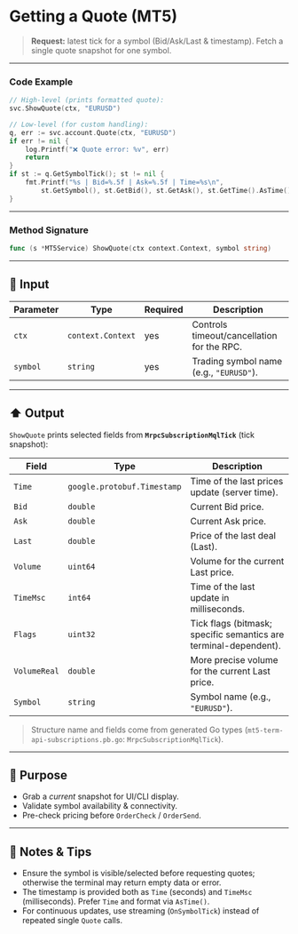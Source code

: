 # Getting a Quote (MT5)

> **Request:** latest tick for a symbol (Bid/Ask/Last & timestamp).
> Fetch a single quote snapshot for one symbol.

---

### Code Example

```go
// High-level (prints formatted quote):
svc.ShowQuote(ctx, "EURUSD")

// Low-level (for custom handling):
q, err := svc.account.Quote(ctx, "EURUSD")
if err != nil {
    log.Printf("❌ Quote error: %v", err)
    return
}
if st := q.GetSymbolTick(); st != nil {
    fmt.Printf("%s | Bid=%.5f | Ask=%.5f | Time=%s\n",
        st.GetSymbol(), st.GetBid(), st.GetAsk(), st.GetTime().AsTime().Format("2006-01-02 15:04:05"))
}
```

---

### Method Signature

```go
func (s *MT5Service) ShowQuote(ctx context.Context, symbol string)
```

---

## 🔽 Input

| Parameter | Type              | Required | Description                                |
| --------- | ----------------- | -------- | ------------------------------------------ |
| `ctx`     | `context.Context` | yes      | Controls timeout/cancellation for the RPC. |
| `symbol`  | `string`          | yes      | Trading symbol name (e.g., `"EURUSD"`).    |

---

## ⬆️ Output

`ShowQuote` prints selected fields from **`MrpcSubscriptionMqlTick`** (tick snapshot):

| Field        | Type                        | Description                                                      |
| ------------ | --------------------------- | ---------------------------------------------------------------- |
| `Time`       | `google.protobuf.Timestamp` | Time of the last prices update (server time).                    |
| `Bid`        | `double`                    | Current Bid price.                                               |
| `Ask`        | `double`                    | Current Ask price.                                               |
| `Last`       | `double`                    | Price of the last deal (Last).                                   |
| `Volume`     | `uint64`                    | Volume for the current Last price.                               |
| `TimeMsc`    | `int64`                     | Time of the last update in milliseconds.                         |
| `Flags`      | `uint32`                    | Tick flags (bitmask; specific semantics are terminal-dependent). |
| `VolumeReal` | `double`                    | More precise volume for the current Last price.                  |
| `Symbol`     | `string`                    | Symbol name (e.g., `"EURUSD"`).                                  |

> Structure name and fields come from generated Go types (`mt5-term-api-subscriptions.pb.go`: `MrpcSubscriptionMqlTick`).

---

## 🎯 Purpose

* Grab a *current* snapshot for UI/CLI display.
* Validate symbol availability & connectivity.
* Pre-check pricing before `OrderCheck` / `OrderSend`.

---

## 🧩 Notes & Tips

* Ensure the symbol is visible/selected before requesting quotes; otherwise the terminal may return empty data or error.
* The timestamp is provided both as `Time` (seconds) and `TimeMsc` (milliseconds). Prefer `Time` and format via `AsTime()`.
* For continuous updates, use streaming (`OnSymbolTick`) instead of repeated single `Quote` calls.
